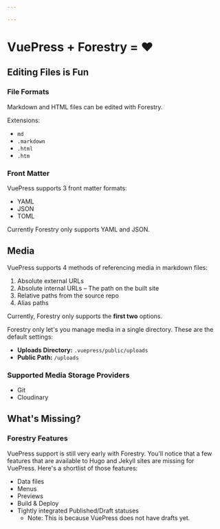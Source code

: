 ```yaml
---

---
```

# VuePress + Forestry = ❤️

## Editing Files is Fun

### File Formats

Markdown and HTML files can be edited with Forestry.

Extensions:

* `md`
* `.markdown`
* `.html`
* `.htm`

### Front Matter

VuePress supports 3 front matter formats:

* YAML
* JSON
* TOML

Currently Forestry only supports YAML and JSON.

## Media

VuePress supports 4 methods of referencing media in markdown files:

1. Absolute external URLs
2. Absolute internal URLs – The path on the built site
3. Relative paths from the source repo
4. Alias paths

Currently, Forestry only supports the **first two** options.

Forestry only let's you manage media in a single directory. These are the default settings:

* **Uploads Directory:** `.vuepress/public/uploads`
* **Public Path:** `/uploads`

### Supported Media Storage Providers

* Git
* Cloudinary

## What's Missing?

### Forestry Features

VuePress support is still very early with Forestry. You'll notice that a few features that are available to Hugo and Jekyll sites are missing for VuePress. Here's a shortlist of those features:

* Data files
* Menus
* Previews
* Build & Deploy
* Tightly integrated Published/Draft statuses
  * Note: This is because VuePress does not have drafts yet.